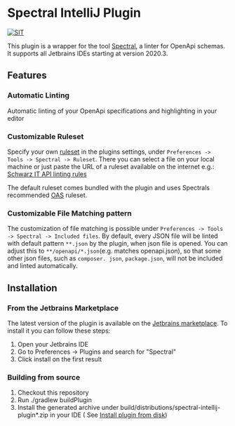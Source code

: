 # Spectral IntelliJ Plugin

[![SIT](https://img.shields.io/badge/SIT-awesome-blueviolet.svg)](https://jobs.schwarz)

This plugin is a wrapper for the tool [Spectral](https://github.com/stoplightio/spectral), a linter for OpenApi schemas.
It supports all Jetbrains IDEs starting at version 2020.3.

## Features

### Automatic Linting
Automatic linting of your OpenApi specifications and highlighting in your editor

### Customizable Ruleset
Specify your own [ruleset](https://meta.stoplight.io/docs/spectral/ZG9jOjYyMDc0NA-rulesets) in the plugins settings,
  under `Preferences -> Tools -> Spectral -> Ruleset`. There you can select a file on your local machine or just paste the
  URL of a ruleset available on the internet e.g.:
  [Schwarz IT API linting rules](https://github.com/SchwarzIT/api-linter-rules)

  The default ruleset comes bundled with the plugin and uses Spectrals
  recommended [OAS](https://meta.stoplight.io/docs/spectral/ZG9jOjExNw-open-api-rules) ruleset.
### Customizable File Matching pattern
The customization of file matching is possible under `Preferences -> Tools -> Spectral -> Included files`. By 
default, every JSON file will be linted with default pattern `**.json` by the plugin, when json file is opened. You 
can adjust this to `**/openapi/*.json`(e.g. matches openapi.json), so that some other json files, such as `composer.
json`, `package.json`, will
not be included and linted automatically.

## Installation

### From the Jetbrains Marketplace

The latest version of the plugin is available on the [Jetbrains marketplace](https://plugins.jetbrains.com/plugin/18520-spectral). To install it you can follow these
steps:

1. Open your Jetbrains IDE
2. Go to Preferences -> Plugins and search for "Spectral"
3. Click install on the first result

### Building from source

1. Checkout this repository
2. Run ./gradlew buildPlugin
3. Install the generated archive under build/distributions/spectral-intellij-plugin*.zip in your IDE (
   See [Install plugin from disk](https://www.jetbrains.com/help/idea/managing-plugins.html#install_plugin_from_disk))
